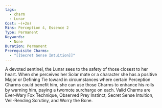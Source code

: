 ```yaml
---
tags:
  - charm
  - Lunar
Cost: —(+2m)
Mins: Perception 4, Essence 2
Type: Permanent
Keywords:
  - None
Duration: Permanent
Prerequisite Charms:
  - "[[Secret Sense Intuition]]"
---
```

A devoted sentinel, the Lunar sees to the safety of those closest to her heart. When she perceives her Solar mate or a character she has a positive Major or Defining Tie toward in circumstances where certain Perception Charms could benefit him, she can use those Charms to enhance his rolls by warning him, paying a twomote surcharge on each. Valid Charms are Ever-Wary Fox Technique, Observed Prey Instinct, Secret Sense Intuition, Veil-Rending Scrutiny, and Worry the Bone.